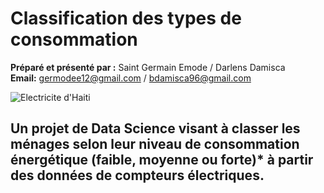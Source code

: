 # Classification des types de consommation
  **Préparé et présenté par :** Saint Germain Emode / Darlens Damisca </br>
  **Email:** germodee12@gmail.com / bdamisca96@gmail.com

  
![Electricite d'Haiti](https://github.com/Germode/Classification_des_types_de_consommation/blob/main/Images/electricite.png)

## Un projet de Data Science visant à classer les ménages selon leur niveau de consommation énergétique  (faible, moyenne ou forte)* à partir des données de compteurs électriques.
